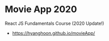 # Movie App 2020

React JS Fundamentals Course (2020 Update!)

- https://hyanghoon.github.io/movieApp/
